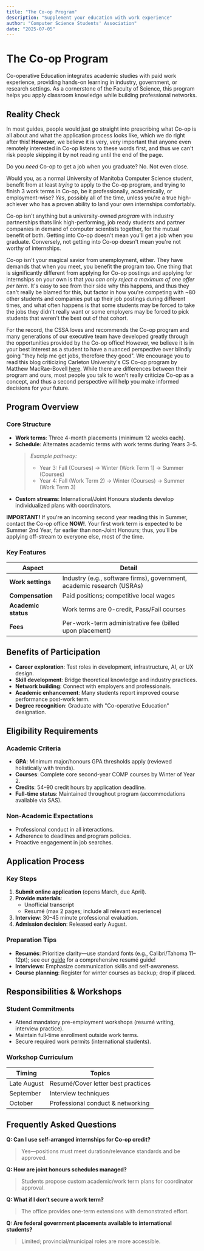 ```yaml
---
title: "The Co-op Program"
description: "Supplement your education with work experience"
author: "Computer Science Students' Association"
date: "2025-07-05"
---
```


# The Co-op Program

Co-operative Education integrates academic studies with paid work experience, providing hands-on learning in industry, government, or research settings. As a cornerstone of the Faculty of Science, this program helps you apply classroom knowledge while building professional networks.

## Reality Check

In most guides, people would just go straight into prescribing what Co-op is all about and what the application process looks like, which we do right after this! **However**, we believe it is very, very important that anyone even remotely interested in Co-op listens to these words first, and thus we can't risk people skipping it by not reading until the end of the page.

Do you *need* Co-op to get a job when you graduate? No. Not even close.

Would you, as a normal University of Manitoba Computer Science student, benefit from at least *trying* to apply to the Co-op program, and trying to finish 3 work terms in Co-op, be it professionally, academically, or employment-wise? *Yes*, possibly all of the time, unless you're a true high-achiever who has a proven ability to land your own internships comfortably.

Co-op isn't anything but a university-owned *program* with industry partnerships thats link high-performing, job ready students and partner companies in demand of computer scientists together, for the mutual benefit of both. Getting into Co-op doesn't mean you'll get a job when you graduate. Conversely, not getting into Co-op doesn't mean you're not worthy of internships.

Co-op isn't your magical savior from unemployment, either. They have demands that when you meet, you benefit the program too. One thing that is significantly different from applying for Co-op postings and applying for internships on your own is that *you can only reject a maximum of one offer per term*. It's easy to see from their side why this happens, and thus they can't really be blamed for this, but factor in how you're competing with ~80 other students and companies put up their job postings during different times, and what often happens is that some students may be forced to take the jobs they didn't really want or some employers may be forced to pick students that weren't the best out of that cohort.

For the record, the CSSA loves and recommends the Co-op program and many generations of our executive team have developed greatly through the opportunities provided by the Co-op office! However, we believe it is in your best interest as a student to have a nuanced perspective over blindly going "they help me get jobs, therefore they good". We encourage you to read this blog criticizing Carleton University's CS Co-op program by Matthew MacRae-Bovell [here](https://matthewmacraebovell.com/blog/carleton-cs-coop-explained/). While there are differences between their program and ours, most people you talk to won't really criticize Co-op as a concept, and thus a second perspective will help you make informed decisions for your future.

## Program Overview  
### Core Structure  
- **Work terms**: Three 4-month placements (minimum 12 weeks each).  
- **Schedule**: Alternates academic terms with work terms during Years 3–5.  
  > *Example pathway:*  
  > - Year 3: Fall (Courses) → Winter (Work Term 1) → Summer (Courses)  
  > - Year 4: Fall (Work Term 2) → Winter (Courses) → Summer (Work Term 3)  
- **Custom streams**: International/Joint Honours students develop individualized plans with coordinators.

**IMPORTANT!** If you're an incoming second year reading this in Summer, contact the Co-op office **NOW!**. Your first work term is expected to be Summer 2nd Year, far earlier than non-Joint Honours; thus, you'll be applying off-stream to everyone else, most of the time.

### Key Features  
| Aspect               | Detail                                                                 |  
|----------------------|------------------------------------------------------------------------|  
| **Work settings**    | Industry (e.g., software firms), government, academic research (USRAs) |  
| **Compensation**     | Paid positions; competitive local wages                                |  
| **Academic status**  | Work terms are 0-credit, Pass/Fail courses                             |  
| **Fees**             | Per-work-term administrative fee (billed upon placement)               |  

## Benefits of Participation  
- **Career exploration**: Test roles in development, infrastructure, AI, or UX design.  
- **Skill development**: Bridge theoretical knowledge and industry practices.  
- **Network building**: Connect with employers and professionals.  
- **Academic enhancement**: Many students report improved course performance post-work term.  
- **Degree recognition**: Graduate with "Co-operative Education" designation.  

## Eligibility Requirements  
### Academic Criteria  
- **GPA**: Minimum major/honours GPA thresholds apply (reviewed holistically with trends).  
- **Courses**: Complete core second-year COMP courses by Winter of Year 2.  
- **Credits**: 54–90 credit hours by application deadline.  
- **Full-time status**: Maintained throughout program (accommodations available via SAS).  

### Non-Academic Expectations  
- Professional conduct in all interactions.  
- Adherence to deadlines and program policies.  
- Proactive engagement in job searches.  

## Application Process  
### Key Steps  
1. **Submit online application** (opens March, due April).  
2. **Provide materials**:  
   - Unofficial transcript  
   - Resumé (max 2 pages; include all relevant experience)  
3. **Interview**: 30–45 minute professional evaluation.  
4. **Admission decision**: Released early August.  

### Preparation Tips  
- **Resumés**: Prioritize clarity—use standard fonts (e.g., Calibri/Tahoma 11–12pt); see our [guide](./8-building-your-resume) for a comprehensive resumé guide!
- **Interviews**: Emphasize communication skills and self-awareness.  
- **Course planning**: Register for winter courses as backup; drop if placed.  

## Responsibilities & Workshops  
### Student Commitments  
- Attend mandatory pre-employment workshops (resumé writing, interview practice).  
- Maintain full-time enrollment outside work terms.  
- Secure required work permits (international students).  

### Workshop Curriculum  
| Timing       | Topics                                  |  
|--------------|-----------------------------------------|  
| Late August  | Resumé/Cover letter best practices      |  
| September    | Interview techniques                    |  
| October      | Professional conduct & networking       |  

## Frequently Asked Questions  
**Q: Can I use self-arranged internships for Co-op credit?**  
> Yes—positions must meet duration/relevance standards and be approved.  

**Q: How are joint honours schedules managed?**  
> Students propose custom academic/work term plans for coordinator approval.  

**Q: What if I don’t secure a work term?**  
> The office provides one-term extensions with demonstrated effort.  

**Q: Are federal government placements available to international students?**  
> Limited; provincial/municipal roles are more accessible.
